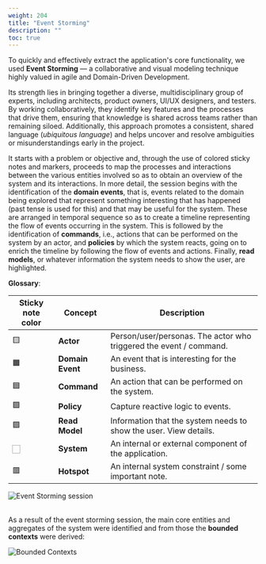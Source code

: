 ```yaml
---
weight: 204
title: "Event Storming"
description: ""
toc: true
---
```


To quickly and effectively extract the application's core functionality, we used **Event Storming** — a collaborative and visual modeling technique highly valued in agile and Domain-Driven Development.

Its strength lies in bringing together a diverse, multidisciplinary group of experts, including architects, product owners, UI/UX designers, and testers.
By working collaboratively, they identify key features and the processes that drive them, ensuring that knowledge is shared across teams rather than remaining siloed.
Additionally, this approach promotes a consistent, shared language (_ubiquitous language_) and helps uncover and resolve ambiguities or misunderstandings early in the project.

It starts with a problem or objective and, through the use of colored sticky notes and markers, proceeds to map the processes and interactions between the various entities involved so as to obtain an overview of the system and its interactions.
In more detail, the session begins with the identification of the **domain events**, that is, events related to the domain being explored that represent something interesting that has happened (past tense is used for this) and that may be useful for the system.
These are arranged in temporal sequence so as to create a timeline representing the flow of events occurring in the system.
This is followed by the identification of **commands**, i.e., actions that can be performed on the system by an actor, and **policies** by which the system reacts, going on to enrich the timeline by following the flow of events and actions.
Finally, **read models**, or whatever information the system needs to show the user, are highlighted.

**Glossary**:

| Sticky note color | Concept | Description |
| ----------------- | ------- | ----------- |
| 🟨 | **Actor** | Person/user/personas. The actor who triggered the event / command. |
| 🟧 | **Domain Event** | An event that is interesting for the business. |
| 🟦 | **Command** | An action that can be performed on the system. |
| 🟪 | **Policy** | Capture reactive logic to events. |
| 🟩 | **Read Model** | Information that the system needs to show the user. View details. |
| 🏻 | **System** | An internal or external component of the application. |
| 🟥 | **Hotspot** | An internal system constraint / some important note. |

<div style="width: 100%%; overflow-x: auto; white-space: nowrap;">
    <img 
        src="https://raw.githubusercontent.com/position-pal/Documentation/804a8f49452886b9cec67bff37d6ebd9a3fe2cf7/assets/images/event-storming.svg" 
        alt="Event Storming session" 
        style="display: inline-block; max-width: 5000px; max-height: 800px; width: auto; height: auto;"
    />
</div>

<br>

As a result of the event storming session, the main core entities and aggregates of the system were identified and from those the **bounded contexts** were derived:

![Bounded Contexts](/images/bounded-contexts.svg)
